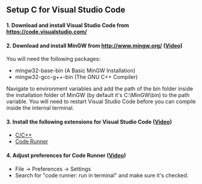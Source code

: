 ## Setup C for Visual Studio Code
 
#### 1. Download and install Visual Studio Code from https://code.visualstudio.com/
 
#### 2. Download and install MinGW from http://www.mingw.org/ ([Video](https://youtu.be/guM4XS43m4I))  
  You will need the following packages:
  - mingw32-base-bin (A Basic MinGW Installation)
  - mingw32-gcc-g++-bin (The GNU C++ Compiler)
 
  Navigate to environment variables and add the path of the bin folder inside the installation folder of MinGW (by default it's C:\MinGW\bin) to the path variable.
  You will need to restart Visual Studio Code before you can compile inside the internal terminal.
 
#### 3. Install the following extensions for Visual Studio Code ([Video](https://youtu.be/77v-Poud_io?t=51))
- [C/C++](https://marketplace.visualstudio.com/items?itemName=ms-vscode.cpptools)
- [Code Runner](https://marketplace.visualstudio.com/items?itemName=formulahendry.code-runner)
 
#### 4. Adjust preferences for Code Runner ([Video](https://youtu.be/77v-Poud_io?t=349))
- File -> Preferences -> Settings
- Search for "code runner: run in terminal" and make sure it's checked.
